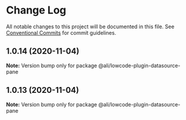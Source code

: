 # Change Log

All notable changes to this project will be documented in this file.
See [Conventional Commits](https://conventionalcommits.org) for commit guidelines.

<a name="1.0.14"></a>
## 1.0.14 (2020-11-04)




**Note:** Version bump only for package @ali/lowcode-plugin-datasource-pane

<a name="1.0.13"></a>
## 1.0.13 (2020-11-04)




**Note:** Version bump only for package @ali/lowcode-plugin-datasource-pane
